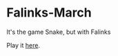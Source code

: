 # Falinks-March
It's the game Snake, but with Falinks

Play it <a href="https://krlw890.github.io/Falinks-March/index.html">here</a>.
